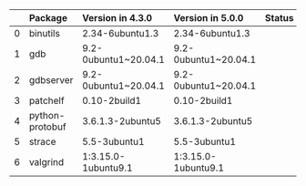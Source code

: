 <!-- markdown-link-check-disable -->

|    | Package         | Version in 4.3.0     | Version in 5.0.0     | Status   |
|---:|:----------------|:---------------------|:---------------------|:---------|
|  0 | binutils        | 2.34-6ubuntu1.3      | 2.34-6ubuntu1.3      |          |
|  1 | gdb             | 9.2-0ubuntu1~20.04.1 | 9.2-0ubuntu1~20.04.1 |          |
|  2 | gdbserver       | 9.2-0ubuntu1~20.04.1 | 9.2-0ubuntu1~20.04.1 |          |
|  3 | patchelf        | 0.10-2build1         | 0.10-2build1         |          |
|  4 | python-protobuf | 3.6.1.3-2ubuntu5     | 3.6.1.3-2ubuntu5     |          |
|  5 | strace          | 5.5-3ubuntu1         | 5.5-3ubuntu1         |          |
|  6 | valgrind        | 1:3.15.0-1ubuntu9.1  | 1:3.15.0-1ubuntu9.1  |          |